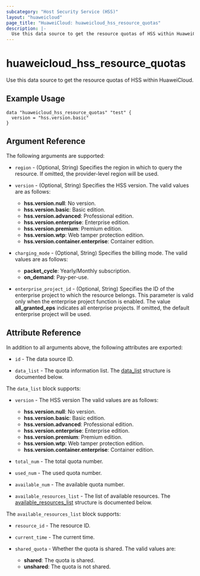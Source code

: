 ```yaml
---
subcategory: "Host Security Service (HSS)"
layout: "huaweicloud"
page_title: "HuaweiCloud: huaweicloud_hss_resource_quotas"
description: |-
  Use this data source to get the resource quotas of HSS within HuaweiCloud.
---
```


# huaweicloud_hss_resource_quotas

Use this data source to get the resource quotas of HSS within HuaweiCloud.

## Example Usage

```hcl
data "huaweicloud_hss_resource_quotas" "test" {
  version = "hss.version.basic"
}
```

## Argument Reference

The following arguments are supported:

* `region` - (Optional, String) Specifies the region in which to query the resource.
  If omitted, the provider-level region will be used.

* `version` - (Optional, String) Specifies the HSS version. The valid values are as follows:
  + **hss.version.null**: No version.
  + **hss.version.basic**: Basic edition.
  + **hss.version.advanced**: Professional edition.
  + **hss.version.enterprise**: Enterprise edition.
  + **hss.version.premium**: Premium edition.
  + **hss.version.wtp**: Web tamper protection edition.
  + **hss.version.container.enterprise**: Container edition.

* `charging_mode` - (Optional, String) Specifies the billing mode. The valid values are as follows:
  + **packet_cycle**: Yearly/Monthly subscription.
  + **on_demand**: Pay-per-use.

* `enterprise_project_id` - (Optional, String) Specifies the ID of the enterprise project to which the resource belongs.
  This parameter is valid only when the enterprise project function is enabled.
  The value **all_granted_eps** indicates all enterprise projects.
  If omitted, the default enterprise project will be used.

## Attribute Reference

In addition to all arguments above, the following attributes are exported:

* `id` - The data source ID.

* `data_list` - The quota information list.
  The [data_list](#quota_info_structure) structure is documented below.

<a name="quota_info_structure"></a>
The `data_list` block supports:

* `version` - The HSS version The valid values are as follows:
  + **hss.version.null**: No version.
  + **hss.version.basic**: Basic edition.
  + **hss.version.advanced**: Professional edition.
  + **hss.version.enterprise**: Enterprise edition.
  + **hss.version.premium**: Premium edition.
  + **hss.version.wtp**: Web tamper protection edition.
  + **hss.version.container.enterprise**: Container edition.

* `total_num` - The total quota number.

* `used_num` - The used quota number.

* `available_num` - The available quota number.

* `available_resources_list` - The list of available resources.
  The [available_resources_list](#available_resource_structure) structure is documented below.

<a name="available_resource_structure"></a>
The `available_resources_list` block supports:

* `resource_id` - The resource ID.

* `current_time` - The current time.

* `shared_quota` - Whether the quota is shared. The valid values are:
  + **shared**: The quota is shared.
  + **unshared**: The quota is not shared.
  